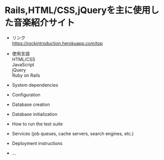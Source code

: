 # Rails,HTML/CSS,jQueryを主に使用した音楽紹介サイト
* リンク
<br>https://rockintroduction.herokuapp.com/top
* 使用言語
<br>HTML/CSS<br>JavaScript<br>jQuery<br>Ruby on Rails

* System dependencies

* Configuration

* Database creation

* Database initialization

* How to run the test suite

* Services (job queues, cache servers, search engines, etc.)

* Deployment instructions

* ...
